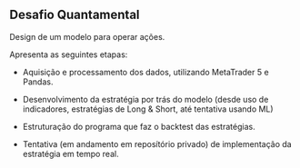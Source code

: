 ## Desafio Quantamental
Design de um modelo para operar ações. 

Apresenta as seguintes etapas:

- Aquisição e processamento dos dados, utilizando MetaTrader 5 e Pandas.

- Desenvolvimento da estratégia por trás do modelo (desde uso de indicadores, estratégias de Long & Short, até tentativa usando ML) 

- Estruturação do programa que faz o backtest das estratégias.

- Tentativa (em andamento em reposítório privado) de implementação da estratégia em tempo real. 
